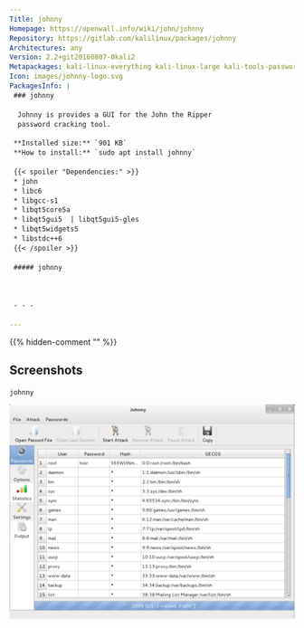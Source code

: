 ```yaml
---
Title: johnny
Homepage: https://openwall.info/wiki/john/johnny
Repository: https://gitlab.com/kalilinux/packages/johnny
Architectures: any
Version: 2.2+git20160807-0kali2
Metapackages: kali-linux-everything kali-linux-large kali-tools-passwords 
Icon: images/johnny-logo.svg
PackagesInfo: |
 ### johnny
 
  Johnny is provides a GUI for the John the Ripper
  password cracking tool.
 
 **Installed size:** `901 KB`  
 **How to install:** `sudo apt install johnny`  
 
 {{< spoiler "Dependencies:" >}}
 * john
 * libc6 
 * libgcc-s1 
 * libqt5core5a 
 * libqt5gui5  | libqt5gui5-gles 
 * libqt5widgets5 
 * libstdc++6 
 {{< /spoiler >}}
 
 ##### johnny
 
 
 
 - - -
 
---
```

{{% hidden-comment "<!--Do not edit anything above this line-->" %}}

## Screenshots

```
johnny
```

![johnny](images/johnny.png)
